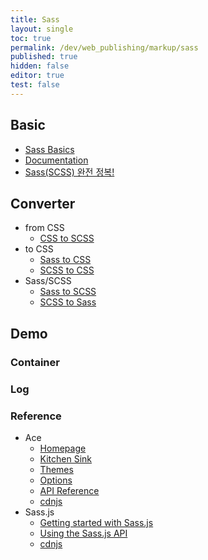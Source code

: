 ```yaml
---
title: Sass
layout: single
toc: true
permalink: /dev/web_publishing/markup/sass
published: true
hidden: false
editor: true
test: false
---
```

<head>
  <base target="_blank">
</head>



## Basic

- [Sass Basics](https://sass-lang.com/guide)
- [Documentation](https://sass-lang.com/documentation/)
- [Sass(SCSS) 완전 정복!](https://heropy.blog/2018/01/31/sass/)



## Converter

- from CSS
  - [CSS to SCSS](https://codebeautify.org/css-to-scss-converter)
- to CSS
  - [Sass to CSS](https://codebeautify.org/sass-to-css-converter)
  - [SCSS to CSS](https://codebeautify.org/scss-to-css-converter)
- Sass/SCSS
  - [Sass to SCSS](https://codebeautify.org/sass-to-scss-converter)
  - [SCSS to Sass](https://codebeautify.org/scss-to-sass-converter)



## Demo

### Container

<div id="demoContainer">
  <div id="inputContainer"></div>
  <div id="editorInput" class="editor"></div>
  <div id="convertButton"></div>
  <div id="editorOutput" class="editor"></div>
</div>

### Log

<div id="test" test="{{page.test}}"></div>

### Reference

- Ace
  - [Homepage](https://ace.c9.io/)
  - [Kitchen Sink](https://ace.c9.io/build/kitchen-sink.html)
  - [Themes](https://gist.github.com/RyanNutt/cb8d60997d97905f0b2aea6c3b5c8ee0)
  - [Options](https://github.com/ajaxorg/ace/wiki/Configuring-Ace)
  - [API Reference](https://ajaxorg.github.io/ace-api-docs/index.html)
  - [cdnjs](https://cdnjs.com/libraries/ace)
- Sass.js
  - [Getting started with Sass.js](https://github.com/medialize/sass.js/blob/master/docs/getting-started.md)
  - [Using the Sass.js API](https://github.com/medialize/sass.js/blob/master/docs/api.md)
  - [cdnjs](https://cdnjs.com/libraries/sass.js)
